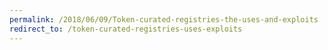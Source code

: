 ```yaml
---
permalink: /2018/06/09/Token-curated-registries-the-uses-and-exploits
redirect_to: /token-curated-registries-uses-exploits
---
```

